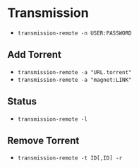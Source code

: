 # Transmission

* `transmission-remote -n USER:PASSWORD`

## Add Torrent

* `transmission-remote -a "URL.torrent"`
* `transmission-remote -a "magnet:LINK"`

## Status

* `transmission-remote -l`

## Remove Torrent

* `transmission-remote -t ID[,ID] -r`
